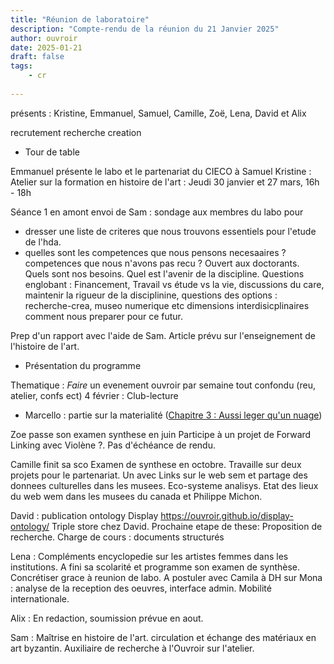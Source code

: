 ```yaml
---
title: "Réunion de laboratoire"
description: "Compte-rendu de la réunion du 21 Janvier 2025"
author: ouvroir
date: 2025-01-21
draft: false
tags:
    - cr 
    
---
```

présents : Kristine, Emmanuel, Samuel, Camille, Zoë, Lena, David et Alix

recrutement recherche creation

- Tour de table 

Emmanuel présente le labo et le partenariat du CIECO à Samuel
Kristine : Atelier sur la formation en histoire de l'art : 
Jeudi 30 janvier et 27 mars, 16h - 18h 

Séance 1 
en amont envoi de Sam : sondage aux membres du labo pour 
- dresser une liste de criteres que nous trouvons essentiels pour l'etude de l'hda. 
- quelles sont les competences que nous pensons necesaaires ? competences que nous n'avons pas recu ? 
Ouvert aux doctorants. Quels sont nos besoins. Quel est l'avenir de la discipline. 
Questions englobant : Financement, Travail vs étude vs la vie, discussions du care, maintenir la rigueur de la disciplinine, questions des options : recherche-crea, museo numerique etc dimensions interdisicplinaires comment nous preparer pour ce futur. 

Prep d'un rapport avec l'aide de Sam.
Article prévu sur l'enseignement de l'histoire de l'art. 

- Présentation du programme

Thematique : _Faire_ 
un evenement ouvroir par semaine tout confondu (reu, atelier, confs ect)
4 février : Club-lecture
- Marcello : partie sur la materialité ([Chapitre 3 : Aussi leger qu'un nuage](https://www.editions-zones.fr/lyber?eloge-du-bug#chap-003))

Zoe passe son examen synthese en juin
Participe à un projet de Forward Linking avec Violène ?. 
Pas d'échéance de rendu. 

Camille finit sa sco
Examen de synthese en octobre. 
Travaille sur deux projets pour le partenariat. Un avec Links sur le web sem et partage des donnees culturelles dans les musees. Eco-systeme analisys. Etat des lieux du web wem dans les musees du canada et Philippe Michon. 

David : publication ontology Display https://ouvroir.github.io/display-ontology/
Triple store chez David. 
Prochaine etape de these: Proposition de recherche. 
Charge de cours : documents structurés

Lena : Compléments encyclopedie sur les artistes femmes dans les institutions. 
A fini sa scolarité et programme son examen de synthèse. 
Concrétiser grace à reunion de labo. 
A postuler avec Camila à DH sur Mona : analyse de la reception des oeuvres, interface admin. 
Mobilité internationale. 

Alix : En redaction, soumission prévue en aout. 

Sam : Maîtrise en histoire de l'art.  circulation et échange des matériaux en art byzantin. Auxiliaire de recherche à l'Ouvroir sur l'atelier. 